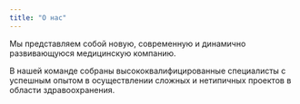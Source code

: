 ```yaml
---
title: "О нас"
---
```

Мы представляем собой новую, современную и динамично развивающуюся медицинскую компанию.

В нашей команде собраны высококвалифицированные специалисты с успешным опытом в осуществлении сложных и нетипичных проектов в области здравоохранения.
